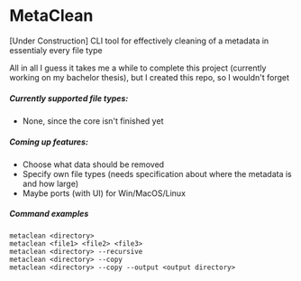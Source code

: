 # MetaClean
[Under Construction] CLI tool for effectively cleaning of a metadata in essentialy every file type 


All in all I guess it takes me a while to complete this project (currently working on my bachelor thesis), but I created this repo, so I wouldn't forget


##### Currently supported file types:
* None, since the core isn't finished yet

##### Coming up features:
* Choose what data should be removed
* Specify own file types (needs specification about where the metadata is and how large)
* Maybe ports (with UI) for Win/MacOS/Linux

##### Command examples

```
metaclean <directory>
metaclean <file1> <file2> <file3>
metaclean <directory> --recursive
metaclean <directory> --copy
metaclean <directory> --copy --output <output directory>
```
